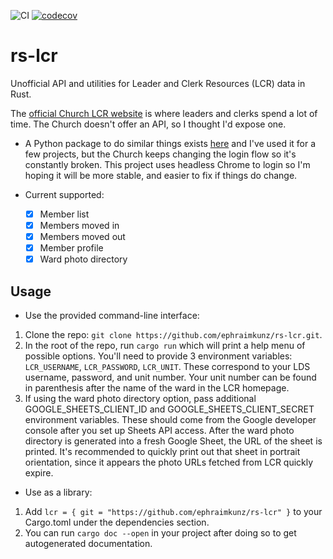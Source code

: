 ![CI](https://github.com/ephraimkunz/rs-lcr/workflows/CI/badge.svg?branch=master)
[![codecov](https://codecov.io/gh/ephraimkunz/rs-lcr/branch/master/graph/badge.svg?token=DRXPYPQIP6)](undefined)
# rs-lcr

Unofficial API and utilities for Leader and Clerk Resources (LCR) data in Rust. 

The [official Church LCR website](https://lcr.churchofjesuschrist.org) is where leaders and clerks spend a lot of time. The Church doesn't offer an API, so I thought I'd expose one. 
* A Python package to do similar things exists [here](https://github.com/philipbl/LCR-API) and I've used it for a few projects, but the Church keeps changing the login flow so it's constantly broken. This project uses headless Chrome to login so I'm hoping it will be more stable, and easier to fix if things do change.

* Current supported:
  - [x] Member list
  - [x] Members moved in
  - [x] Members moved out
  - [x] Member profile
  - [x] Ward photo directory

## Usage
- Use the provided command-line interface:
1. Clone the repo: `git clone https://github.com/ephraimkunz/rs-lcr.git`.
2. In the root of the repo, run `cargo run` which will print a help menu of possible options. You'll need to provide 3 environment variables: `LCR_USERNAME`, `LCR_PASSWORD`, `LCR_UNIT`. These correspond to your LDS username, password, and unit number. Your unit number can be found in parenthesis after the name of the ward in the LCR homepage.
3. If using the ward photo directory option, pass additional GOOGLE_SHEETS_CLIENT_ID and 
GOOGLE_SHEETS_CLIENT_SECRET environment variables. These should come from the Google developer console after you
set up Sheets API access. After the ward photo directory is generated into a fresh Google Sheet, the URL of the sheet 
is printed. It's recommended to quickly print out that sheet in portrait orientation, since it appears the photo URLs fetched from LCR quickly expire.

- Use as a library:
1. Add `lcr = { git = "https://github.com/ephraimkunz/rs-lcr" }` to your Cargo.toml under the dependencies section.
2. You can run `cargo doc --open` in your project after doing so to get autogenerated documentation.
